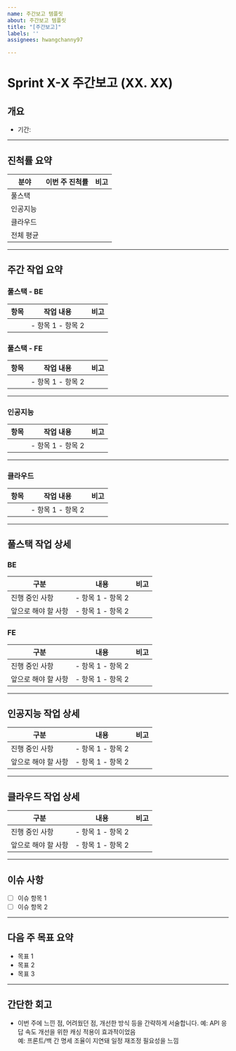 ```yaml
---
name: 주간보고 템플릿
about: 주간보고 템플릿
title: "[주간보고]"
labels: ''
assignees: hwangchanny97

---
```


# Sprint X-X 주간보고 (XX. XX)

## 개요
- 기간: 

---

## 진척률 요약  
| 분야     | 이번 주 진척률 | 비고 |
|----------|----------------|------|
| 풀스택   |                |      |
| 인공지능 |                |      |
| 클라우드 |                |      |
| 전체 평균 |               |      |

---

## 주간 작업 요약

### 풀스택 - BE
| 항목 | 작업 내용 | 비고 |
|------|-----------|------|
|      | - 항목 1  - 항목 2 |      |

### 풀스택 - FE
| 항목 | 작업 내용 | 비고 |
|------|-----------|------|
|      | - 항목 1  - 항목 2 |      |

---

### 인공지능
| 항목 | 작업 내용 | 비고 |
|------|-----------|------|
|      | - 항목 1  - 항목 2 |      |

---

### 클라우드
| 항목 | 작업 내용 | 비고 |
|------|-----------|------|
|      | - 항목 1  - 항목 2 |      |

---

## 풀스택 작업 상세

### BE
| 구분               | 내용        | 비고 |
|--------------------|-------------|------|
| 진행 중인 사항       | - 항목 1  - 항목 2 |      |
| 앞으로 해야 할 사항   | - 항목 1  - 항목 2 |      |

### FE
| 구분               | 내용        | 비고 |
|--------------------|-------------|------|
| 진행 중인 사항       | - 항목 1  - 항목 2 |      |
| 앞으로 해야 할 사항   | - 항목 1  - 항목 2 |      |

---

## 인공지능 작업 상세
| 구분               | 내용        | 비고 |
|--------------------|-------------|------|
| 진행 중인 사항       | - 항목 1  - 항목 2 |      |
| 앞으로 해야 할 사항   | - 항목 1  - 항목 2 |      |

---

## 클라우드 작업 상세
| 구분               | 내용        | 비고 |
|--------------------|-------------|------|
| 진행 중인 사항       | - 항목 1  - 항목 2 |      |
| 앞으로 해야 할 사항   | - 항목 1  - 항목 2 |      |

---

## 이슈 사항
- [ ] 이슈 항목 1
- [ ] 이슈 항목 2

---

## 다음 주 목표 요약
- 목표 1
- 목표 2
- 목표 3

---

## 간단한 회고
- 이번 주에 느낀 점, 어려웠던 점, 개선한 방식 등을 간략하게 서술합니다.
  예: API 응답 속도 개선을 위한 캐싱 적용이 효과적이었음  
  예: 프론트/백 간 명세 조율이 지연돼 일정 재조정 필요성을 느낌
